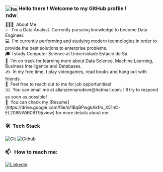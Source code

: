 ### <img alt="handwavegif" src="https://user-images.githubusercontent.com/39513876/112366216-8cfe7400-8cfe-11eb-8116-7d3dbae20e97.gif" width='40' align="left"/> Hello there ! Welcome to my GitHub profile !
<br>
👨🏻‍💻 &nbsp;About Me<br>
💡 &nbsp; I'm a Data Analyst. Currently pursuing knowledge to become Data Engineer.<br>
💻 &nbsp;I'm currently performing and studying modern technologies in order to provide the best solutions to enterprise problems.<br>
🎓&nbsp;I study Computer Science at Universidade Estácio de Sá.<br>
🌱 &nbsp;I'm on track for learning more about Data Science, Machine Learning, Business Intelligence and Databases.<br>
✍️ &nbsp;In my free time, I play videogames, read books and hang out with friends.<br>
💬 &nbsp;Feel free to reach out to me for job opportunities!<br>
✉️ &nbsp;You can email me at allanzennarodeve@hotmail.com. I'll try to respond as soon as possible!<br>
📄 &nbsp;You can check my [Resume](https://drive.google.com/file/d/1BqBPwgkAkfm_X51nC-EL208NWiB08T9j/view) for more details about me.

### 🛠 &nbsp;Tech Stack
![Git](https://img.shields.io/badge/Git-E34F26?style=for-the-badge&logo=git&logoColor=white)
![Github](https://img.shields.io/badge/GitHub-100000?style=for-the-badge&logo=github&logoColor=white)

### 📫 &nbsp; How to reach me:
<a href="https://www.linkedin.com/in/allan-timbo-zennaro-103899204/">![Linkedin](https://img.shields.io/badge/LinkedIn-0077B5?style=for-the-badge&logo=linkedin&logoColor=white)</a>
